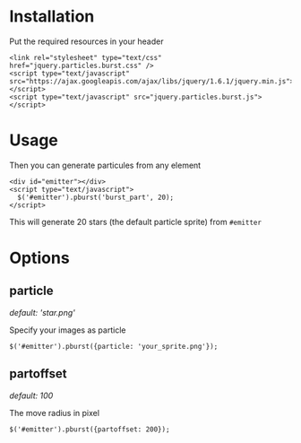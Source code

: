 Installation
============

Put the required resources in your header

    <link rel="stylesheet" type="text/css" href="jquery.particles.burst.css" />
    <script type="text/javascript" src="https://ajax.googleapis.com/ajax/libs/jquery/1.6.1/jquery.min.js"></script>
    <script type="text/javascript" src="jquery.particles.burst.js"></script>

Usage
=====

Then you can generate particules from any element

    <div id="emitter"></div>
    <script type="text/javascript">
      $('#emitter').pburst('burst_part', 20);
    </script>

This will generate 20 stars (the default particle sprite) from `#emitter`

Options
=======

particle
--------

_default: 'star.png'_

Specify your images as particle

    $('#emitter').pburst({particle: 'your_sprite.png'});

partoffset
----------

_default: 100_

The move radius in pixel

    $('#emitter').pburst({partoffset: 200});